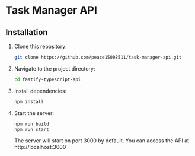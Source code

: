 # Task Manager API

## Installation

1. Clone this repository:

   ```bash
   git clone https://github.com/peace15008511/task-manager-api.git

   ```

2. Navigate to the project directory:

   ```bash
   cd fastify-typescript-api

   ```

3. Install dependencies:

   ```bash
   npm install
   ```

4. Start the server:

   ```bash
   npm run build
   npm run start
   ```

   The server will start on port 3000 by default. You can access the API at http://localhost:3000
